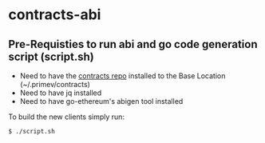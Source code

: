 # contracts-abi

## Pre-Requisties to run abi and go code generation script (script.sh)
- Need to have the [contracts repo](https://github.com/primevprotocol/contracts) installed to the Base Location (~/.primev/contracts)
- Need to have jq installed
- Need to have go-ethereum's abigen tool installed

To build the new clients simply run:
```
$ ./script.sh
```
